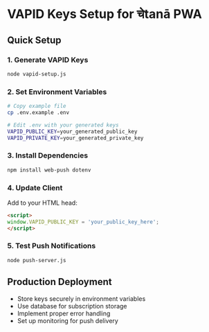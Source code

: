 # VAPID Keys Setup for चेtanā PWA

## Quick Setup

### 1. Generate VAPID Keys
```bash
node vapid-setup.js
```

### 2. Set Environment Variables
```bash
# Copy example file
cp .env.example .env

# Edit .env with your generated keys
VAPID_PUBLIC_KEY=your_generated_public_key
VAPID_PRIVATE_KEY=your_generated_private_key
```

### 3. Install Dependencies
```bash
npm install web-push dotenv
```

### 4. Update Client
Add to your HTML head:
```html
<script>
window.VAPID_PUBLIC_KEY = 'your_public_key_here';
</script>
```

### 5. Test Push Notifications
```bash
node push-server.js
```

## Production Deployment
- Store keys securely in environment variables
- Use database for subscription storage
- Implement proper error handling
- Set up monitoring for push delivery